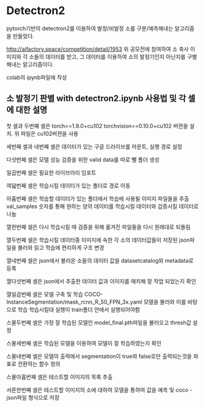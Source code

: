 # Detectron2

pytorch기반의 detectron2를 이용하여 발정/비발정 소를 구분/예측해내는 알고리즘을 만들었다.

http://aifactory.space/competition/detail/1953
위 공모전에 참여하여 소 축사 이미지와 각 소들의 데이터를 받고, 그 데이터를 이용하여 소의 발정기인지 아닌지를 구별해내는 알고리즘이다.

colab의 ipynb파일에 작성


## 소 발정기 판별 with detectron2.ipynb 사용법 및 각 셀에 대한 설명

첫 셀과 두번째 셀은 torch==1.9.0+cu102 torchvision==0.10.0+cu102 버젼을 설치. 위 파일은 cu102버젼을 사용

세번째 셀과 네번째 셀은 데이터가 있는 구글 드라이브를 마운트, 실행 경로 설정

다섯번째 셀은 모델 성능 검증을 위한 valid data를 따로 뺄 폴더 생성

일곱번째 셀은 필요한 라이브러리 임포트

여덟번째 셀은 학습시킬 데이터가 있는 폴더로 경로 이동

아홉번째 셀은 학습할 데이터가 있는 폴더에서 학습에 사용될 이미지 파일들을 추출
val_samples 숫자를 통해 원하는 양의 데이터를 학습시킬 데이터와 겁증시킬 데이터로 나눔

열한번째 셀은 다시 학습시킬 때 검증을 위해 옮겨진 파일들을 다시 원래대로 되돌림

열두번째 셀은 학습시킬 데이터중 이미지에 속한 각 소의 데이터값들이 저장된 json파일을 불러와 읽고 학습에 편리하게 구조 변경

열네번째 셀은 json에서 불러온 소들의 데이터 값을 datasetcatalog와 metadata로 등록

열다섯번째 셀은 json에서 추출한 데이터 값과 이미지를 매치해 잘 작업 되었는지 확인

열일곱번째 셀은 모델 구축 및 학습
COCO-InstanceSegmentation/mask_rcnn_R_50_FPN_3x.yaml 모델을 불러와 이를 바탕으로 학습
학습시킬대 실행이 train폴더 안에서 실행되어야함

스물두번째 셀은 가장 잘 학습된 모델인 model_final.pth파일을 불러오고 thresh값 설정

스물세번째 셀은 학습된 모델을 이용하여 모델이 잘 학습하였는지 확인

스물네번째 셀은 모델의 출력에서 segmentation이 true와 false로만 출력되는것을 좌표로 전환하는 함수 정의

스물아홉번째 셀은 테스트할 이미지의 목록 추출

서른한번째 셀은 테스트할 이미지의 소에 대하여 모델을 통하여 값을 예측 및 coco - json파일 형식으로 저장
